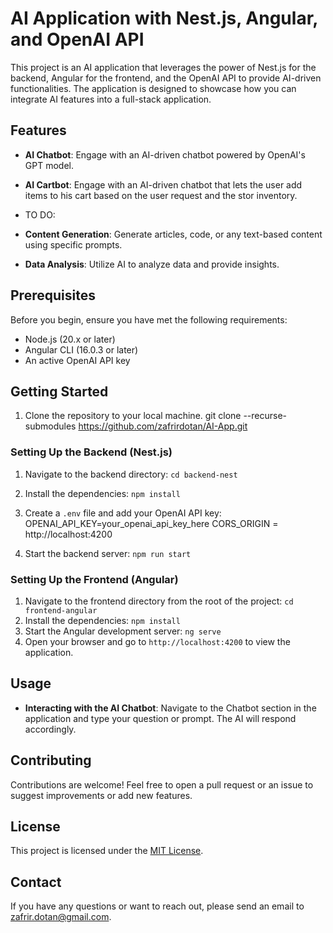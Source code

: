 # AI Application with Nest.js, Angular, and OpenAI API

This project is an AI application that leverages the power of Nest.js for the backend, Angular for the frontend, and the OpenAI API to provide AI-driven functionalities. The application is designed to showcase how you can integrate AI features into a full-stack application.

## Features

- **AI Chatbot**: Engage with an AI-driven chatbot powered by OpenAI's GPT model.
- **AI Cartbot**: Engage with an AI-driven chatbot that lets the user add items to his cart based on the user request and the stor inventory.

- TO DO:
- **Content Generation**: Generate articles, code, or any text-based content using specific prompts.
- **Data Analysis**: Utilize AI to analyze data and provide insights.

## Prerequisites

Before you begin, ensure you have met the following requirements:

- Node.js (20.x or later)
- Angular CLI (16.0.3 or later)
- An active OpenAI API key

## Getting Started

1. Clone the repository to your local machine.
   git clone --recurse-submodules https://github.com/zafrirdotan/AI-App.git

### Setting Up the Backend (Nest.js)

1. Navigate to the backend directory: `cd backend-nest`
2. Install the dependencies: `npm install`
3. Create a `.env` file and add your OpenAI API key:
   OPENAI_API_KEY=your_openai_api_key_here
   CORS_ORIGIN = http://localhost:4200

4. Start the backend server: `npm run start`

### Setting Up the Frontend (Angular)

1. Navigate to the frontend directory from the root of the project: `cd frontend-angular`
2. Install the dependencies: `npm install`
3. Start the Angular development server: `ng serve`
4. Open your browser and go to `http://localhost:4200` to view the application.

## Usage

- **Interacting with the AI Chatbot**: Navigate to the Chatbot section in the application and type your question or prompt. The AI will respond accordingly.

## Contributing

Contributions are welcome! Feel free to open a pull request or an issue to suggest improvements or add new features.

## License

This project is licensed under the [MIT License](LICENSE).

## Contact

If you have any questions or want to reach out, please send an email to zafrir.dotan@gmail.com.
